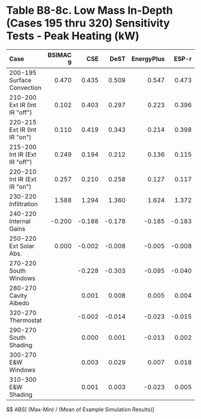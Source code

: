 # Table B8-8c. Low Mass In-Depth (Cases 195 thru 320) Sensitivity Tests - Peak Heating (kW)
| Case                          | BSIMAC 9 |    CSE |   DeST | EnergyPlus |  ESP-r | TRNSYS |     |    Min |    Max |   Mean | Dev % $$ |     | MJWMagic | 
|:----------------------------- | --------:| ------:| ------:| ----------:| ------:| ------:| ---:| ------:| ------:| ------:| --------:| ---:| --------:| 
| 200-195 Surface Convection    |    0.470 |  0.435 |  0.509 |      0.547 |  0.473 |  0.557 |     |  0.435 |  0.557 |  0.499 |     24.4 |     |    0.273 | 
| 210-200 Ext IR (Int IR "off") |    0.102 |  0.403 |  0.297 |      0.223 |  0.396 |  0.397 |     |  0.102 |  0.403 |  0.303 |     99.3 |     |    0.112 | 
| 220-215 Ext IR (Int IR "on")  |    0.110 |  0.419 |  0.343 |      0.214 |  0.398 |  0.389 |     |  0.110 |  0.419 |  0.312 |     99.1 |     |    0.107 | 
| 215-200 Int IR (Ext IR "off") |    0.249 |  0.194 |  0.212 |      0.136 |  0.115 |  0.137 |     |  0.115 |  0.249 |  0.174 |     77.1 |     |    0.068 | 
| 220-210 Int IR (Ext IR "on")  |    0.257 |  0.210 |  0.258 |      0.127 |  0.117 |  0.129 |     |  0.117 |  0.258 |  0.183 |     77.0 |     |    0.064 | 
| 230-220 Infiltration          |    1.588 |  1.294 |  1.360 |      1.624 |  1.372 |  1.437 |     |  1.294 |  1.624 |  1.446 |     22.9 |     |    0.812 | 
| 240-220 Internal Gains        |   -0.200 | -0.188 | -0.178 |     -0.185 | -0.183 | -0.185 |     | -0.200 | -0.178 | -0.187 |     11.8 |     |   -0.092 | 
| 250-220 Ext Solar Abs.        |    0.000 | -0.002 | -0.008 |     -0.005 | -0.008 | -0.004 |     | -0.008 |  0.000 | -0.005 |    176.8 |     |   -0.002 | 
| 270-220 South Windows         |          | -0.228 | -0.303 |     -0.095 | -0.040 | -0.035 |     | -0.303 | -0.035 | -0.140 |    190.7 |     |   -0.048 | 
| 280-270 Cavity Albedo         |          |  0.001 |  0.008 |      0.005 |  0.004 |  0.005 |     |  0.001 |  0.008 |  0.005 |    150.6 |     |    0.003 | 
| 320-270 Thermostat            |          | -0.002 | -0.014 |     -0.023 | -0.015 | -0.010 |     | -0.023 | -0.002 | -0.013 |    161.1 |     |   -0.012 | 
| 290-270 South Shading         |          |  0.000 |  0.001 |     -0.013 |  0.002 |  0.000 |     | -0.013 |  0.002 | -0.002 |    763.1 |     |   -0.007 | 
| 300-270 E&W Windows           |          |  0.003 |  0.029 |      0.007 |  0.018 |  0.010 |     |  0.003 |  0.029 |  0.013 |    197.7 |     |    0.003 | 
| 310-300 E&W Shading           |          |  0.001 |  0.003 |     -0.023 |  0.005 |  0.003 |     | -0.023 |  0.005 | -0.002 |   1211.6 |     |   -0.012 | 

$$ ABS[ (Max-Min) / (Mean of Example Simulation Results)]


